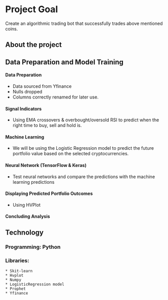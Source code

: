 # Project Goal
Create an algorithmic trading bot that successfully trades above mentioned coins.

## About the project
 
## Data Preparation and Model Training
#### Data Preparation
 * Data sourced from Yfinance
 * Nulls dropped
 * Columns correctly renamed for later use.
#### Signal Indicators
 * Using EMA crossovers & overbought/oversold RSI to predict when the right time to buy, sell and hold is.
#### Machine Learning
 * We will be using the Logistic Regression model to predict the future portfolio value based on the selected cryptocurrencies.
#### Neural Network (TensorFlow & Keras)
 * Test neural networks and compare the predictions with the machine learning predictions
#### Displaying Predicted Portfolio Outcomes
 * Using HVPlot
#### Concluding Analysis

 
## Technology
### Programming: Python 
### Libraries:
    * Skit-learn
    * Hvplot
    * Numpy
    * LogisticRegression model
    * Prophet 
    * Yfinance
